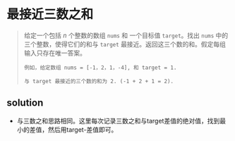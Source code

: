 # 最接近三数之和

> 给定一个包括 *n* 个整数的数组 `nums` 和 一个目标值 `target`。找出 `nums` 中的三个整数，使得它们的和与 `target` 最接近。返回这三个数的和。假定每组输入只存在唯一答案。
>
> ```
> 例如，给定数组 nums = [-1，2，1，-4], 和 target = 1.
> 
> 与 target 最接近的三个数的和为 2. (-1 + 2 + 1 = 2).
> ```

## solution

- 与三数之和思路相同。这里每次记录三数之和与target差值的绝对值，找到最小的差值，然后用target-差值即可。
